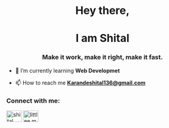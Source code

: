 <h1 align="center">Hey there,</h1>
<h1 align ="center"> I am Shital</h1>
<h3 align="center">Make it work, make it right, make it fast.</h3>

- 🌱 I’m currently learning **Web Developmet**

- 📫 How to reach me **Karandeshital136@gmail.com**

<h3 align="left">Connect with me:</h3>
<p align="left">
<a href="https://fb.com/shital karande" target="blank"><img align="center" src="https://raw.githubusercontent.com/rahuldkjain/github-profile-readme-generator/master/src/images/icons/Social/facebook.svg" alt="shital karande" height="30" width="40" /></a>
<a href="https://instagram.com/littlee.messs" target="blank"><img align="center" src="https://raw.githubusercontent.com/rahuldkjain/github-profile-readme-generator/master/src/images/icons/Social/instagram.svg" alt="littlee.messs" height="30" width="40" /></a>
</p>
